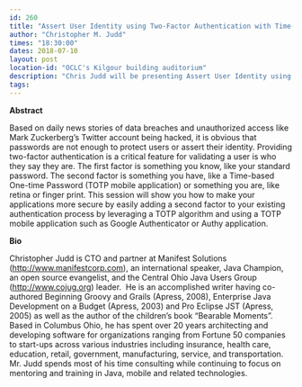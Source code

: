 ```yaml
---
id: 260
title: "Assert User Identity using Two-Factor Authentication with Time-based One-time Password"
author: "Christopher M. Judd"
times: "18:30:00"
dates: 2018-07-10
layout: post
location-id: "OCLC's Kilgour building auditorium"  
description: "Chris Judd will be presenting Assert User Identity using Two-Factor Authentication with Time-based One-time Password (TOTP)."
tags: 
---
```

 **Abstract**

Based on daily news stories of data breaches and unauthorized access like Mark Zuckerberg’s Twitter account being hacked, it is obvious that passwords are not enough to protect users or assert their identity. Providing two-factor authentication is a critical feature for validating a user is who they say they are. The first factor is something you know, like your standard password. The second factor is something you have, like a Time-based One-time Password (TOTP mobile application) or something you are, like retina or finger print. This session will show you how to make your applications more secure by easily adding a second factor to your existing authentication process by leveraging a TOTP algorithm and using a TOTP mobile application such as Google Authenticator or Authy application.


**Bio**

Christopher Judd is CTO and partner at Manifest Solutions (http://www.manifestcorp.com), an international speaker, Java Champion, an open source evangelist, and the Central Ohio Java Users Group (http://www.cojug.org) leader.  He is an accomplished writer having co-authored Beginning Groovy and Grails (Apress, 2008), Enterprise Java Development on a Budget (Apress, 2003) and Pro Eclipse JST (Apress, 2005) as well as the author of the children’s book “Bearable Moments”.  Based in Columbus Ohio, he has spent over 20 years architecting and developing software for organizations ranging from Fortune 50 companies to start-ups across various industries including insurance, health care, education, retail, government, manufacturing, service, and transportation.  Mr. Judd spends most of his time consulting while continuing to focus on mentoring and training in Java, mobile and related technologies.